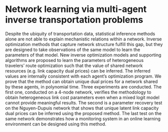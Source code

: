 # Network learning via multi-agent inverse transportation problems
Despite the ubiquity of transportation data, statistical inference methods alone are not able to explain mechanistic relations within a network. Inverse optimization methods that capture network structure fulfill this gap, but they are designed to take observations of the same model to learn the parameters of that model. New inverse optimization models and supporting algorithms are proposed to learn the parameters of heterogeneous travelers’ route optimization such that the value of shared network resources (e.g. link capacity dual prices) can be inferred. The inferred values are internally consistent with each agent’s optimization program. We prove that the method can obtain unique dual prices for a network shared by these agents, in polynomial time. Three experiments are conducted. The first one, conducted on a 4-node network, verifies the methodology to obtain heterogeneous link cost parameters even when a mixed logit model cannot provide meaningful results. The second is a parameter recovery test on the Nguyen-Dupuis network that shows that unique latent link capacity dual prices can be inferred using the proposed method. The last test on the same network demonstrates how a monitoring system in an online learning environment can be designed using this method.

